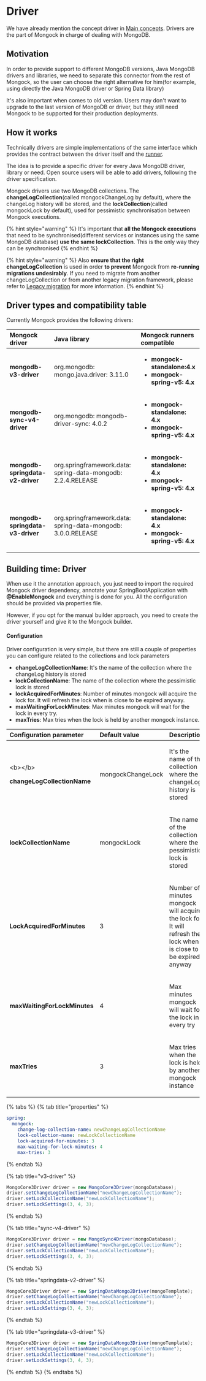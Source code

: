 # Driver

We have already mention the concept driver in [Main concepts](main-concepts.md#driver). Drivers are the part of Mongock in charge of dealing with MongoDB.

## Motivation

In order to provide support to different MongoDB versions, Java MongoDB drivers and libraries, we need to separate this connector from the rest of Mongock, so the user can choose the right alternative for him\(for example, using directly the Java MongoDB driver or Spring Data library\)

It's also important when comes to old version. Users may don't want to upgrade to the last version of MongoDB or driver, but they still need Mongock to be supported for their production deployments.

## How it works

Technically drivers are simple implementations of the same interface which provides the contract between the driver itself and the [runner](standalone.md).

The idea is to provide a specific driver for every Java MongoDB driver, library or need. Open source users will be able to add drivers, following the driver specification.

Mongock drivers use two MongoDB collections. The **changeLogCollection**\(called mongockChangeLog by default\), where the changeLog history will be stored, and the **lockCollection**\(called mongockLock by default\), used for pessimistic synchronisation between Mongock executions.

{% hint style="warning" %}
It's important that **all the Mongock executions** that need to be synchronised\(different services or instances using the same MongoDB database\) **use the same lockCollection**. This is the only way they can be synchronised
{% endhint %}

{% hint style="warning" %}
Also **ensure that the right changeLogCollection** is used in order **to prevent** Mongock from **re-running migrations undesirably**. If you need to migrate from another changeLogCollection or from another legacy migration framework, please refer to [Legacy migration](legacy-migration.md) for more information.
{% endhint %}

## Driver types and compatibility table

Currently Mongock provides the following drivers:

<table>
  <thead>
    <tr>
      <th style="text-align:left"><b>Mongock driver</b>
      </th>
      <th style="text-align:left"><b>Java library</b>
      </th>
      <th style="text-align:left"><b>Mongock runners compatible </b>
      </th>
    </tr>
  </thead>
  <tbody>
    <tr>
      <td style="text-align:left"><b>mongodb-v3-driver</b>
      </td>
      <td style="text-align:left">org.mongodb: mongo.java.driver: 3.11.0</td>
      <td style="text-align:left">
        <p></p>
        <ul>
          <li><b>mongock-standalone:4.x</b>
          </li>
          <li><b>mongock-spring-v5: 4.x</b>
          </li>
        </ul>
      </td>
    </tr>
    <tr>
      <td style="text-align:left"><b>mongodb-sync-v4-driver</b>
      </td>
      <td style="text-align:left">org.mongodb: mongodb-driver-sync: 4.0.2</td>
      <td style="text-align:left">
        <p></p>
        <ul>
          <li><b>mongock-standalone: 4.x</b>
          </li>
          <li><b>mongock-spring-v5: 4.x</b>
          </li>
        </ul>
      </td>
    </tr>
    <tr>
      <td style="text-align:left"><b>mongodb-springdata-v2-driver</b>
      </td>
      <td style="text-align:left">org.springframework.data: spring-data-mongodb: 2.2.4.RELEASE</td>
      <td style="text-align:left">
        <p></p>
        <ul>
          <li><b>mongock-standalone: 4.x</b>
          </li>
          <li><b>mongock-spring-v5: 4.x</b>
          </li>
        </ul>
      </td>
    </tr>
    <tr>
      <td style="text-align:left"><b>mongodb-springdata-v3-driver</b>
      </td>
      <td style="text-align:left">org.springframework.data: spring-data-mongodb: 3.0.0.RELEASE</td>
      <td style="text-align:left">
        <p></p>
        <ul>
          <li><b>mongock-standalone: 4.x</b>
          </li>
          <li><b>mongock-spring-v5: 4.x</b>
          </li>
        </ul>
      </td>
    </tr>
  </tbody>
</table>

## Building time: Driver

When use it the annotation approach, you just need to import the required Mongock driver dependency, annotate your SpringBootApplication with **@EnableMongock** and everything is done for you.  All the configuration should be provided via properties file.

However, if you opt for the manual builder approach, you need to create the driver yourself and give it to the Mongock builder.

#### Configuration

Driver configuration is very simple, but there are still a couple of properties you can configure related to the collections and lock parameters

* **changeLogCollectionName**: It's the name of the collection where the changeLog history is stored
* **lockCollectionName**: The name of the collection where the pessimistic lock is stored
* **lockAcquiredForMinutes**: Number of minutes mongock will acquire the lock for. It will refresh the lock when is close to be expired anyway.
* **maxWaitingForLockMinutes**: Max minutes mongock will wait for the lock in every try.
* **maxTries**: Max tries when the lock is held by another mongock instance.



<table>
  <thead>
    <tr>
      <th style="text-align:left">Configuration parameter</th>
      <th style="text-align:left">Default value</th>
      <th style="text-align:left">Description</th>
      <th style="text-align:left">Link</th>
    </tr>
  </thead>
  <tbody>
    <tr>
      <td style="text-align:left">
        <p>&lt;b&gt;&lt;/b&gt;</p>
        <p><b>changeLogCollectionName</b>
        </p>
      </td>
      <td style="text-align:left">mongockChangeLock</td>
      <td style="text-align:left">
        <p></p>
        <p>It&apos;s the name of the collection where the changeLog history is stored</p>
      </td>
      <td style="text-align:left"><a href="untitled.md">link</a>
      </td>
    </tr>
    <tr>
      <td style="text-align:left"><b>lockCollectionName</b>
      </td>
      <td style="text-align:left">mongockLock</td>
      <td style="text-align:left">
        <p></p>
        <p>The name of the collection where the pessimistic lock is stored</p>
      </td>
      <td style="text-align:left"><a href="further-configuration.md#spring-context">link</a>
      </td>
    </tr>
    <tr>
      <td style="text-align:left"><b>LockAcquiredForMinutes</b>
      </td>
      <td style="text-align:left">3</td>
      <td style="text-align:left">
        <p></p>
        <p>Number of minutes mongock will acquire the lock for. It will refresh the
          lock when is close to be expired anyway</p>
      </td>
      <td style="text-align:left"><a href="lock-1.md">link</a>
      </td>
    </tr>
    <tr>
      <td style="text-align:left"><b>maxWaitingForLockMinutes</b>
      </td>
      <td style="text-align:left">4</td>
      <td style="text-align:left">
        <p></p>
        <p>Max minutes mongock will wait for the lock in every try</p>
      </td>
      <td style="text-align:left"><a href="lock-1.md">link</a>
      </td>
    </tr>
    <tr>
      <td style="text-align:left"><b>maxTries</b>
      </td>
      <td style="text-align:left">3</td>
      <td style="text-align:left">
        <p></p>
        <p>Max tries when the lock is held by another mongock instance</p>
      </td>
      <td style="text-align:left"><a href="lock-1.md">link</a>
      </td>
    </tr>
  </tbody>
</table>

{% tabs %}
{% tab title="properties" %}
```yaml
spring:
  mongock:
    change-log-collection-name: newChangeLogCollectionName
    lock-collection-name: newLockCollectionName
    lock-acquired-for-minutes: 3
    max-waiting-for-lock-minutes: 4
    max-tries: 3
```
{% endtab %}

{% tab title="v3-driver" %}
```java
MongoCore3Driver driver = new MongoCore3Driver(mongoDatabase);
driver.setChangeLogCollectionName("newChangeLogCollectionName");
driver.setLockCollectionName("newLockCollectionName");
driver.setLockSettings(3, 4, 3);
```
{% endtab %}

{% tab title="sync-v4-driver" %}
```java
MongoCore3Driver driver = new MongoSync4Driver(mongoDatabase);
driver.setChangeLogCollectionName("newChangeLogCollectionName");
driver.setLockCollectionName("newLockCollectionName");
driver.setLockSettings(3, 4, 3);
```
{% endtab %}

{% tab title="springdata-v2-driver" %}
```java
MongoCore3Driver driver = new SpringDataMongo2Driver(mongoTemplate);
driver.setChangeLogCollectionName("newChangeLogCollectionName");
driver.setLockCollectionName("newLockCollectionName");
driver.setLockSettings(3, 4, 3);
```
{% endtab %}

{% tab title="springdata-v3-driver" %}
```java
MongoCore3Driver driver = new SpringDataMongo3Driver(mongoTemplate);
driver.setChangeLogCollectionName("newChangeLogCollectionName");
driver.setLockCollectionName("newLockCollectionName");
driver.setLockSettings(3, 4, 3);
```
{% endtab %}
{% endtabs %}

